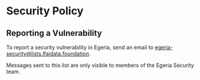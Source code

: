 # Security Policy

## Reporting a Vulnerability

To report a security vulnerability in Egeria, send an email to egeria-security@lists.lfaidata.foundation. 

Messages sent to this list are only visible to members of the Egeria Security team.

